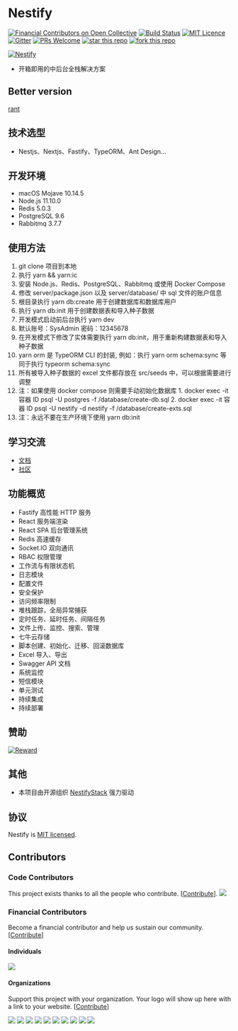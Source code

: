 # Nestify

[![Financial Contributors on Open Collective](https://opencollective.com/nestify/all/badge.svg?label=financial+contributors)](https://opencollective.com/nestify) [![Build Status](https://www.travis-ci.org/ZhiXiao-Lin/nestify.svg?branch=master)](https://www.travis-ci.org/ZhiXiao-Lin/nestify) [![MIT Licence](https://badges.frapsoft.com/os/mit/mit.svg?v=103)](https://opensource.org/licenses/mit-license.php) [![Gitter](https://badges.gitter.im/nestify-stack/community.svg)](https://gitter.im/nestify-stack/community?utm_source=badge&utm_medium=badge&utm_campaign=pr-badge) [![PRs Welcome](https://img.shields.io/badge/PRs-welcome-brightgreen.svg?style=flat-square)](http://makeapullrequest.com) [![star this repo](http://githubbadges.com/star.svg?user=ZhiXiao-Lin&repo=nestify&style=default)](https://github.com/ZhiXiao-Lin/nestify) [![fork this repo](http://githubbadges.com/fork.svg?user=ZhiXiao-Lin&repo=nestify&style=default)](https://github.com/ZhiXiao-Lin/nestify/fork)

[![Nestify](http://img.nestify.cn/Nestify.svg)](http://cms.nestify.cn/)

* 开箱即用的中后台全栈解决方案

## Better version

[rant](https://github.com/rantstack/rant)

## 技术选型

* Nestjs、Nextjs、Fastify、TypeORM、Ant Design...

## 开发环境

* macOS Mojave 10.14.5
* Node.js 11.10.0
* Redis 5.0.3
* PostgreSQL 9.6
* Rabbitmq 3.7.7

## 使用方法

1. git clone 项目到本地
2. 执行 yarn && yarn:ic
3. 安装 Node.js、Redis、PostgreSQL、Rabbitmq 或使用 Docker Compose
4. 修改 server/package.json 以及 server/database/ 中 sql 文件的账户信息
5. 根目录执行 yarn db:create 用于创建数据库和数据库用户
6. 执行 yarn db:init 用于创建数据表和导入种子数据
7. 开发模式启动前后台执行 yarn dev
8. 默认账号：SysAdmin 密码：12345678
9. 在开发模式下修改了实体需要执行 yarn db:init，用于重新构建数据表和导入种子数据
10. yarn orm 是 TypeORM CLI 的封装, 例如：执行 yarn orm schema:sync 等同于执行 typeorm schema:sync
11. 所有被导入种子数据的 excel 文件都存放在 src/seeds 中，可以根据需要进行调整
12. 注：如果使用 docker compose 则需要手动初始化数据库 1. docker exec -it 容器 ID psql -U postgres -f /database/create-db.sql 2. docker exec -it 容器 ID psql -U nestify -d nestify -f /database/create-exts.sql
13. 注：永远不要在生产环境下使用 yarn db:init

## 学习交流

* [文档](http://docs.nestify.cn/)
* [社区](https://spectrum.chat/nestify)

## 功能概览

* Fastify 高性能 HTTP 服务
* React 服务端渲染
* React SPA 后台管理系统
* Redis 高速缓存
* Socket.IO 双向通讯
* RBAC 权限管理
* 工作流与有限状态机
* 日志模块
* 配置文件
* 安全保护
* 访问频率限制
* 堆栈跟踪，全局异常捕获
* 定时任务、延时任务、间隔任务
* 文件上传、监控、搜索、管理
* 七牛云存储
* 脚本创建、初始化、迁移、回滚数据库
* Excel 导入、导出
* Swagger API 文档
* 系统监控
* 短信模块
* 单元测试
* 持续集成
* 持续部署

## 赞助

[![Reward](http://img.nestify.cn/reward.png?imageMogr2/auto-orient/strip%7CimageView2/5/w/270)](http://cms.nestify.cn/)

## 其他

* 本项目由开源组织 [NestifyStack](https://github.com/nestify-stack) 强力驱动

## 协议

Nestify is [MIT licensed](https://github.com/ZhiXiao-Lin/nestify/tree/c25b47543f09dc142f7ba7a44078da8d13f9bed0/LICENSE/README.md).


## Contributors

### Code Contributors

This project exists thanks to all the people who contribute. [[Contribute](CONTRIBUTING.md)].
<a href="https://github.com/ZhiXiao-Lin/nestify/graphs/contributors"><img src="https://opencollective.com/nestify/contributors.svg?width=890&button=false" /></a>

### Financial Contributors

Become a financial contributor and help us sustain our community. [[Contribute](https://opencollective.com/nestify/contribute)]

#### Individuals

<a href="https://opencollective.com/nestify"><img src="https://opencollective.com/nestify/individuals.svg?width=890"></a>

#### Organizations

Support this project with your organization. Your logo will show up here with a link to your website. [[Contribute](https://opencollective.com/nestify/contribute)]

<a href="https://opencollective.com/nestify/organization/0/website"><img src="https://opencollective.com/nestify/organization/0/avatar.svg"></a>
<a href="https://opencollective.com/nestify/organization/1/website"><img src="https://opencollective.com/nestify/organization/1/avatar.svg"></a>
<a href="https://opencollective.com/nestify/organization/2/website"><img src="https://opencollective.com/nestify/organization/2/avatar.svg"></a>
<a href="https://opencollective.com/nestify/organization/3/website"><img src="https://opencollective.com/nestify/organization/3/avatar.svg"></a>
<a href="https://opencollective.com/nestify/organization/4/website"><img src="https://opencollective.com/nestify/organization/4/avatar.svg"></a>
<a href="https://opencollective.com/nestify/organization/5/website"><img src="https://opencollective.com/nestify/organization/5/avatar.svg"></a>
<a href="https://opencollective.com/nestify/organization/6/website"><img src="https://opencollective.com/nestify/organization/6/avatar.svg"></a>
<a href="https://opencollective.com/nestify/organization/7/website"><img src="https://opencollective.com/nestify/organization/7/avatar.svg"></a>
<a href="https://opencollective.com/nestify/organization/8/website"><img src="https://opencollective.com/nestify/organization/8/avatar.svg"></a>
<a href="https://opencollective.com/nestify/organization/9/website"><img src="https://opencollective.com/nestify/organization/9/avatar.svg"></a>

